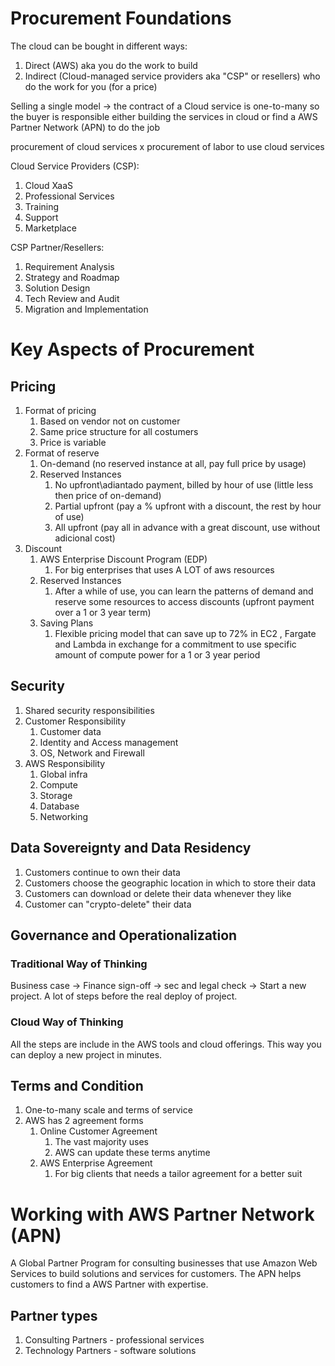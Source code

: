 # Procurement Foundations

The cloud can be bought in different ways:

1. Direct (AWS) aka you do the work to build
2. Indirect (Cloud-managed service providers aka "CSP" or resellers) who do the work for you (for a price)


Selling a single model -> the contract of a Cloud service is one-to-many so the buyer is responsible either building the services in cloud or find a AWS Partner Network (APN) to do the job

procurement of cloud services x procurement of labor to use cloud services

Cloud Service Providers (CSP):

1. Cloud XaaS
2. Professional Services
3. Training
4. Support
5. Marketplace

CSP Partner/Resellers:

1. Requirement Analysis
2. Strategy and Roadmap
3. Solution Design
4. Tech Review and Audit
5. Migration and Implementation

# Key Aspects of Procurement

## Pricing

1. Format of pricing
	1. Based on vendor not on customer
	2. Same price structure for all costumers
	3. Price is variable
2. Format of reserve
	1. On-demand (no reserved instance at all, pay full price by usage)
	2. Reserved Instances
		1. No upfront\adiantado payment, billed by hour of use (little less then price of on-demand)
		2. Partial upfront (pay a % upfront with a discount, the rest by hour of use)
		3. All upfront (pay all in advance with a great discount, use without adicional cost)
3. Discount
	1. AWS Enterprise Discount Program (EDP)
		1. For big enterprises that uses A LOT of aws resources
	2. Reserved Instances
		1. After a while of use, you can learn the patterns of demand and reserve some resources to access discounts (upfront payment over a 1 or 3 year term)
	3. Saving Plans
		1. Flexible pricing model that can save up to 72% in EC2 , Fargate and Lambda in exchange for a commitment to use specific amount of compute power for a 1 or 3 year period

## Security

1. Shared security responsibilities
2. Customer Responsibility
	1. Customer data
	2. Identity and Access management
	3. OS, Network and Firewall
3. AWS Responsibility
	1. Global infra
	2. Compute
	3. Storage
	4. Database
	5. Networking

## Data Sovereignty and Data Residency

1. Customers continue to own their data
2. Customers choose the geographic location in which to store their data
3. Customers can download or delete their data whenever they like
4. Customer can "crypto-delete" their data

## Governance and Operationalization

### Traditional Way of Thinking
Business case -> Finance sign-off -> sec and legal check -> Start a new project. A lot of steps before the real deploy of project.

### Cloud Way of Thinking
All the steps are include in the AWS tools and cloud offerings. This way you can deploy a new project in minutes.

##  Terms and Condition

1. One-to-many scale and terms of service
2. AWS has 2 agreement forms
	1. Online Customer Agreement
		1. The vast majority uses
		2. AWS can update these terms anytime
	2. AWS Enterprise Agreement
		1. For big clients that needs a tailor agreement for a better suit

# Working with AWS Partner Network (APN)

A Global Partner Program for consulting businesses that use Amazon Web Services to build solutions and services for customers. The APN helps customers to find a AWS Partner with expertise.

## Partner types

1. Consulting Partners - professional services
2. Technology Partners - software solutions
